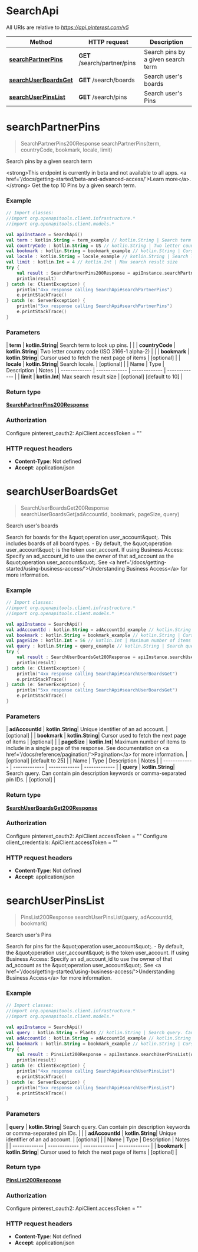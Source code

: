 # SearchApi

All URIs are relative to *https://api.pinterest.com/v5*

| Method | HTTP request | Description |
| ------------- | ------------- | ------------- |
| [**searchPartnerPins**](SearchApi.md#searchPartnerPins) | **GET** /search/partner/pins | Search pins by a given search term |
| [**searchUserBoardsGet**](SearchApi.md#searchUserBoardsGet) | **GET** /search/boards | Search user&#39;s boards |
| [**searchUserPinsList**](SearchApi.md#searchUserPinsList) | **GET** /search/pins | Search user&#39;s Pins |


<a id="searchPartnerPins"></a>
# **searchPartnerPins**
> SearchPartnerPins200Response searchPartnerPins(term, countryCode, bookmark, locale, limit)

Search pins by a given search term

&lt;strong&gt;This endpoint is currently in beta and not available to all apps. &lt;a href&#x3D;&#39;/docs/getting-started/beta-and-advanced-access/&#39;&gt;Learn more&lt;/a&gt;.&lt;/strong&gt;  Get the top 10 Pins by a given search term.

### Example
```kotlin
// Import classes:
//import org.openapitools.client.infrastructure.*
//import org.openapitools.client.models.*

val apiInstance = SearchApi()
val term : kotlin.String = term_example // kotlin.String | Search term to look up pins.
val countryCode : kotlin.String = US // kotlin.String | Two letter country code (ISO 3166-1 alpha-2)
val bookmark : kotlin.String = bookmark_example // kotlin.String | Cursor used to fetch the next page of items
val locale : kotlin.String = locale_example // kotlin.String | Search locale.
val limit : kotlin.Int = 4 // kotlin.Int | Max search result size
try {
    val result : SearchPartnerPins200Response = apiInstance.searchPartnerPins(term, countryCode, bookmark, locale, limit)
    println(result)
} catch (e: ClientException) {
    println("4xx response calling SearchApi#searchPartnerPins")
    e.printStackTrace()
} catch (e: ServerException) {
    println("5xx response calling SearchApi#searchPartnerPins")
    e.printStackTrace()
}
```

### Parameters
| **term** | **kotlin.String**| Search term to look up pins. | |
| **countryCode** | **kotlin.String**| Two letter country code (ISO 3166-1 alpha-2) | |
| **bookmark** | **kotlin.String**| Cursor used to fetch the next page of items | [optional] |
| **locale** | **kotlin.String**| Search locale. | [optional] |
| Name | Type | Description  | Notes |
| ------------- | ------------- | ------------- | ------------- |
| **limit** | **kotlin.Int**| Max search result size | [optional] [default to 10] |

### Return type

[**SearchPartnerPins200Response**](SearchPartnerPins200Response.md)

### Authorization


Configure pinterest_oauth2:
    ApiClient.accessToken = ""

### HTTP request headers

 - **Content-Type**: Not defined
 - **Accept**: application/json

<a id="searchUserBoardsGet"></a>
# **searchUserBoardsGet**
> SearchUserBoardsGet200Response searchUserBoardsGet(adAccountId, bookmark, pageSize, query)

Search user&#39;s boards

Search for boards for the \&quot;operation user_account\&quot;. This includes boards of all board types. - By default, the \&quot;operation user_account\&quot; is the token user_account.  If using Business Access: Specify an ad_account_id to use the owner of that ad_account as the \&quot;operation user_account\&quot;. See &lt;a href&#x3D;&#39;/docs/getting-started/using-business-access/&#39;&gt;Understanding Business Access&lt;/a&gt; for more information.

### Example
```kotlin
// Import classes:
//import org.openapitools.client.infrastructure.*
//import org.openapitools.client.models.*

val apiInstance = SearchApi()
val adAccountId : kotlin.String = adAccountId_example // kotlin.String | Unique identifier of an ad account.
val bookmark : kotlin.String = bookmark_example // kotlin.String | Cursor used to fetch the next page of items
val pageSize : kotlin.Int = 56 // kotlin.Int | Maximum number of items to include in a single page of the response. See documentation on <a href='/docs/reference/pagination/'>Pagination</a> for more information.
val query : kotlin.String = query_example // kotlin.String | Search query. Can contain pin description keywords or comma-separated pin IDs.
try {
    val result : SearchUserBoardsGet200Response = apiInstance.searchUserBoardsGet(adAccountId, bookmark, pageSize, query)
    println(result)
} catch (e: ClientException) {
    println("4xx response calling SearchApi#searchUserBoardsGet")
    e.printStackTrace()
} catch (e: ServerException) {
    println("5xx response calling SearchApi#searchUserBoardsGet")
    e.printStackTrace()
}
```

### Parameters
| **adAccountId** | **kotlin.String**| Unique identifier of an ad account. | [optional] |
| **bookmark** | **kotlin.String**| Cursor used to fetch the next page of items | [optional] |
| **pageSize** | **kotlin.Int**| Maximum number of items to include in a single page of the response. See documentation on &lt;a href&#x3D;&#39;/docs/reference/pagination/&#39;&gt;Pagination&lt;/a&gt; for more information. | [optional] [default to 25] |
| Name | Type | Description  | Notes |
| ------------- | ------------- | ------------- | ------------- |
| **query** | **kotlin.String**| Search query. Can contain pin description keywords or comma-separated pin IDs. | [optional] |

### Return type

[**SearchUserBoardsGet200Response**](SearchUserBoardsGet200Response.md)

### Authorization


Configure pinterest_oauth2:
    ApiClient.accessToken = ""
Configure client_credentials:
    ApiClient.accessToken = ""

### HTTP request headers

 - **Content-Type**: Not defined
 - **Accept**: application/json

<a id="searchUserPinsList"></a>
# **searchUserPinsList**
> PinsList200Response searchUserPinsList(query, adAccountId, bookmark)

Search user&#39;s Pins

Search for pins for the \&quot;operation user_account\&quot;. - By default, the \&quot;operation user_account\&quot; is the token user_account.  If using Business Access: Specify an ad_account_id to use the owner of that ad_account as the \&quot;operation user_account\&quot;. See &lt;a href&#x3D;&#39;/docs/getting-started/using-business-access/&#39;&gt;Understanding Business Access&lt;/a&gt; for more information.

### Example
```kotlin
// Import classes:
//import org.openapitools.client.infrastructure.*
//import org.openapitools.client.models.*

val apiInstance = SearchApi()
val query : kotlin.String = Plants // kotlin.String | Search query. Can contain pin description keywords or comma-separated pin IDs.
val adAccountId : kotlin.String = adAccountId_example // kotlin.String | Unique identifier of an ad account.
val bookmark : kotlin.String = bookmark_example // kotlin.String | Cursor used to fetch the next page of items
try {
    val result : PinsList200Response = apiInstance.searchUserPinsList(query, adAccountId, bookmark)
    println(result)
} catch (e: ClientException) {
    println("4xx response calling SearchApi#searchUserPinsList")
    e.printStackTrace()
} catch (e: ServerException) {
    println("5xx response calling SearchApi#searchUserPinsList")
    e.printStackTrace()
}
```

### Parameters
| **query** | **kotlin.String**| Search query. Can contain pin description keywords or comma-separated pin IDs. | |
| **adAccountId** | **kotlin.String**| Unique identifier of an ad account. | [optional] |
| Name | Type | Description  | Notes |
| ------------- | ------------- | ------------- | ------------- |
| **bookmark** | **kotlin.String**| Cursor used to fetch the next page of items | [optional] |

### Return type

[**PinsList200Response**](PinsList200Response.md)

### Authorization


Configure pinterest_oauth2:
    ApiClient.accessToken = ""

### HTTP request headers

 - **Content-Type**: Not defined
 - **Accept**: application/json

